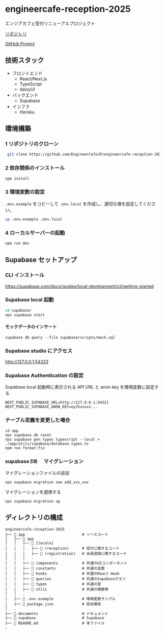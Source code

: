 # engineercafe-reception-2025

エンジアカフェ受付リニューアルプロジェクト

[リポジトリ](https://github.com/EngineerCafeJP/engineercafe-reception-2025)

[GitHub Project](https://github.com/orgs/EngineerCafeJP/projects/2)

## 技術スタック

- フロントエンド
  - React/Next.js
  - TypeScript
  - daisyUI
- バックエンド
  - Supabase
- インフラ
  - Heroku

## 環境構築

### 1 リポジトリのクローン

```bash
 git clone https://github.com/EngineerCafeJP/engineercafe-reception-2025.git
```

### 2️ 依存関係のインストール

```bash
npm install
```

### 3️ 環境変数の設定

`.env.example` をコピーして `.env.local` を作成し、適切な値を設定してください。

```bash
cp .env.example .env.local
```

### 4️ ローカルサーバーの起動

```bash
npm run dev
```

## Supabase セットアップ

### CLI インストール

https://supabase.com/docs/guides/local-development/cli/getting-started

### Supabase local 起動

```bash
cd supabase/
npx supabase start
```

#### モックデータのインサート

```
supabase db query --file supabase/scripts/mock.sql
```

### Supabase studio にアクセス

http://127.0.0.1:54323

### Supabase Authentication の設定

Supabase local 起動時に表示される
API URL と anon key を環境変数に設定する

```.env.local
NEXT_PUBLIC_SUPABASE_URL=http://127.0.0.1:54321
NEXT_PUBLIC_SUPABASE_ANON_KEY=eyJhxxxxx...
```

### テーブル定義を変更した場合

```
cd app
npx supabase db reset
npx supabase gen types typescript --local > ./app/utils/supabase/database.types.ts
npm run format:fix
```

### supabase DB 　マイグレーション

マイグレーションファイルの追加

```
npx supabase migration new add_xxx_xxx
```

マイグレーションを適用する

```
npx supabase migration up
```

## ディレクトリの構成

```
engineercafe-reception-2025
├── 📂 app                          # ソースコード
│   ├── 📂 app
│   │   ├── 📂 [locale]
│   │   │   ├── 📂 (reception)      # 受付に関するコード
│   │   │   ├── 📂 (registration)   # 会員登録に関するコード
│   │   │   .
│   │   ├── 📂 components           # 共通のUIコンポーネント
│   │   ├── 📂 constants            # 共通の定数
│   │   ├── 📂 hooks                # 共通のReact Hook
│   │   ├── 📂 queries              # 共通のSupabaseクエリ
│   │   ├── 📂 types                # 共通の型
│   │   ├── 📂 utils                # 共通の関数等
│   │   .
│   ├── 📄 .env.example             # 環境変数サンプル
│   ├── 📄 package.json             # 依存関係
│   .
├── 📂 documents                    # ドキュメント
├── 📂 supabase                     # Supabase
├── 📄 README.md                    # 本ファイル
.
```
